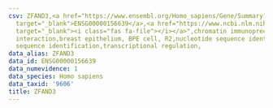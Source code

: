 ```yaml
---
csv: ZFAND3,<a href="https://www.ensembl.org/Homo_sapiens/Gene/Summary?db=core;g=ENSG00000156639"
  target="_blank">ENSG00000156639</a>,<a href="https://www.ncbi.nlm.nih.gov/pubmed/22863008"
  target="_blank"><i class="fas fa-file"></i></a>",chromatin immunoprecipitation assay,direct
  interaction,breast epithelium, BPE cell, R2,nucleotide sequence identification,nucleotide
  sequence identification,transcriptional regulation,
data_alias: ZFAND3
data_id: ENSG00000156639
data_numevidence: 1
data_species: Homo sapiens
data_taxid: '9606'
title: ZFAND3
---
```

